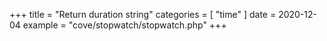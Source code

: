 +++
title = "Return duration string"
categories = [ "time" ]
date = 2020-12-04
example = "cove/stopwatch/stopwatch.php"
+++
